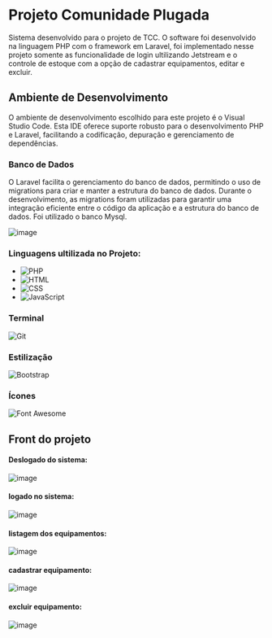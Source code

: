 # Projeto Comunidade Plugada

Sistema desenvolvido para o projeto de TCC. O software foi desenvolvido na linguagem PHP com o framework em Laravel, foi implementado nesse projeto somente as funcionalidade de login ultilizando Jetstream e o controle de estoque com a opção de cadastrar equipamentos, editar e excluir. 

## Ambiente de Desenvolvimento
O ambiente de desenvolvimento escolhido para este projeto é o Visual Studio Code. Esta IDE oferece suporte robusto para o desenvolvimento PHP e Laravel, facilitando a codificação, depuração e gerenciamento de dependências.

### Banco de Dados
O Laravel facilita o gerenciamento do banco de dados, permitindo o uso de migrations para criar e manter a estrutura do banco de dados. Durante o desenvolvimento, as migrations foram utilizadas para garantir uma integração eficiente entre o código da aplicação e a estrutura do banco de dados. Foi utilizado o  banco Mysql. 

![image](https://github.com/jennif8r/ComunidadePlugada/assets/89860341/3dfbaf84-6b4d-4aae-bf75-a0e7f01b429f)

### Linguagens ultilizada no Projeto:
* ![PHP](https://img.shields.io/badge/PHP-Programming%20Language-green)
* ![HTML](https://img.shields.io/badge/HTML-Programming%20Language-orange)
* ![CSS](https://img.shields.io/badge/CSS-Programming%20Language-blue)
* ![JavaScript](https://img.shields.io/badge/JavaScript-Programming%20Language-yellow)


### Terminal

![Git](https://img.shields.io/badge/GIT-E44C30?style=for-the-badge&logo=git&logoColor=white)

### Estilização

![Bootstrap](https://img.shields.io/badge/Bootstrap-Framework-563D7C?style=for-the-badge&logo=bootstrap&logoColor=white)

### Ícones

![Font Awesome](https://img.shields.io/badge/Font-Awesome-563D7C?style=for-the-badge&logo=Font&logoColor=white) 


## Front do projeto

#### Deslogado do sistema:
![image](https://github.com/jennif8r/ComunidadePlugada/assets/89860341/1bfd0160-06ec-40cd-85ec-de61187f5ec8)


#### logado no sistema:

![image](https://github.com/jennif8r/ComunidadePlugada/assets/89860341/c3a805dc-913c-4510-b575-2b917d1ce18d)


#### listagem dos equipamentos:

![image](https://github.com/jennif8r/ComunidadePlugada/assets/89860341/43cc2f7b-9be4-4263-a492-cb241dfcd701)

#### cadastrar equipamento:

![image](https://github.com/jennif8r/ComunidadePlugada/assets/89860341/b009c54f-4870-4a95-92b4-f167a17b1edb)

#### excluir equipamento:

![image](https://github.com/jennif8r/ComunidadePlugada/assets/89860341/52a79b76-997e-4e62-92e3-c60c885c9b47)







